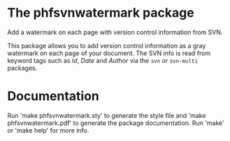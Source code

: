 # The phfsvnwatermark package

Add a watermark on each page with version control information from SVN.

This package allows you to add version control information as a gray watermark
on each page of your document. The SVN info is read from keyword tags such as
$Id$, $Date$ and $Author$ via the `svn` or `svn-multi` packages.


# Documentation

Run 'make phfsvnwatermark.sty' to generate the style file and
'make phfsvnwatermark.pdf' to generate the package documentation. Run 'make' or
'make help' for more info.
